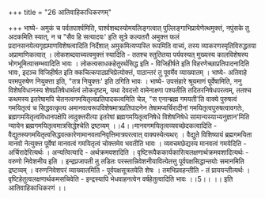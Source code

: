 +++
title = "26 आतिवाहिकाधिकरणम्"

+++
भाष्ये- अमुकं च पर्वतपार्श्वमिति, पार्श्वशब्दस्योमयलिङ्गत्वात् पुल्लिङ्गाभिप्रायेणेत्थमुक्त्तं, नपुंसके तु अदकमिति स्यात्, न च "सैव हि सत्यादयः' इति सूत्रे कल्पतरौ अमुक्त्त फलं प्रदानसनयेत्यगृह्यमाणविशेषत्वादिति निर्देशात् अमुकमित्यप्यस्ति रूपमिति वाच्यं, तस्य व्याकरणस्मृतिविरुद्धतया अप्रामाणिकत्वात् । लोकशब्दवाच्यत्वमुक्त्तं स्यादिति - ततश्च स्तुतितया पर्यवस्यत् मुख्यस्य कालविशेषस्य भोगभूमित्वासम्भवादिति भावः । लोकत्वसाधकहेतुरर्थसिद्ध इति - विजिहीर्षते इति विहरणेच्छाप्रतिपादनादिति भावः, इदञ्च विजिहीर्षत इति क्कचित्कपाठप्रभिप्रेत्योक्त्तं, पाठान्तरं तु पूवर्मेव व्याख्यातम् । भाष्ये- अतिवाहे परमपुरुषेण नियुक्त्ता इति, "तत्र नियुक्त्तः' इति ठगिति भावः । भाष्ये- उपसंहारे श्रूयमाणं पूर्वेषामिति, ननु विशेषविधानस्य शेषप्रतिषेधार्थत्वं लोकदृष्टम्, यथा देवदत्तो वामेनाक्ष्णा पश्यतीति तदितरनिषेधपरत्वम्, ततश्च कथमस्य इतरेषामपि चेतनत्वगमयितृत्वप्रतिपादकत्वमिति चेन्न, "स एनान्ब्रह्म गमयती'ति वाक्ये पुरुषत्वं गमयितृत्वं च सिद्धवत्कृत्य अमानवत्वरूपविशेषमात्रप्रतिपादनेन तेषामप्यर्चिरादीनां गमयितृत्वपुरुषत्वावगतेः, ब्रह्मगमयितृत्वविधानपक्षेपि त्वदुक्त्तरीत्या इतरेषां ब्रह्मगमयितृत्वनिषेधे विशेषनिषेधे सामान्यस्याभ्यनुज्ञान'मिति न्यायेन ब्रह्मगमयितृत्वमात्रसिद्धेश्चेति द्रष्टव्यम् ।।4।।मानवगमयितृत्वव्यवच्छेदकत्वादिति - वैद्युतस्यगमयितृत्वसिद्धवत्कारेणामानवत्वनिवृत्तिमात्रपरत्वात् वाक्यस्येत्यथर्ः । वैद्युते विशिष्यायं ब्रह्मगमयिता मानवो नेत्युक्त्त पूर्वेषां मानवत्वं गमयितृत्वं चोक्त्तमेव भवतीति भावः । व्यवचमछेद्यस्य मानवत्वं गमयेदिति - अर्चिरादेरित्यर्थः । अन्यत्वित्यादि - अर्थक्रमवशादिति । वृष्टिरूपैककार्यकारित्वलक्षणार्थक्रमवशादित्यर्थः - वरुणो निवेशनीय इति । इन्द्रप्रजापती तु तडितः परस्तान्निवेशनीयावित्येतत्तु पूर्वपक्षसिद्धान्तयोः समानमिति द्रष्टव्यम् । वरुणनिवेशपरं व्याख्यातमिति - पूर्वपक्षसूत्रतयेति शेषः । तमभिप्रवहन्तीति - तं प्राययन्तीत्यर्थः । वृष्टिहेतुत्वलक्षणार्थकमसचिवेति - इन्द्रस्यापि भेधवाहनत्वेन वर्षहेतुत्वादिति भावः ।।5।। ।। इति आतिवाहिकाधिकरणं ।।